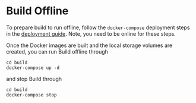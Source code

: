 # Build Offline
To prepare build to run offline, follow the `docker-compose` deployment steps in the [deployment guide](deploy.md).
Note, you need to be online for these steps.

Once the Docker images are built and the local storage volumes are created, you can run Build offline through

```
cd build
docker-compose up -d
```

and stop Build through

```
cd build
docker-compose stop
```
